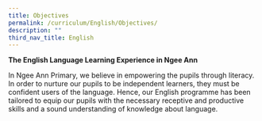 ```yaml
---
title: Objectives
permalink: /curriculum/English/Objectives/
description: ""
third_nav_title: English
---
```

**The English Language Learning Experience in Ngee Ann**

In Ngee Ann Primary, we believe in empowering the pupils through literacy. In order to nurture our pupils to be independent learners, they must be confident users of the language. Hence, our English programme has been tailored to equip our pupils with the necessary receptive and productive skills and a sound understanding of knowledge about language.